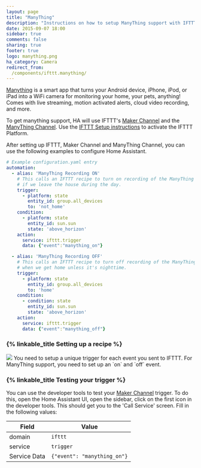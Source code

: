 ```yaml
---
layout: page
title: "ManyThing"
description: "Instructions on how to setup ManyThing support with IFTTT."
date: 2015-09-07 18:00
sidebar: true
comments: false
sharing: true
footer: true
logo: manything.png
ha_category: Camera
redirect_from:
  /components/ifttt.manything/
---
```


[Manything](https://manything.com) is a smart app that turns your Android device, iPhone, iPod, or iPad into a WiFi camera for monitoring your home, your pets, anything! Comes with live streaming, motion activated alerts, cloud video recording, and more.

To get manything support, HA will use IFTTT's [Maker Channel](https://ifttt.com/maker) and the [ManyThing Channel](https://ifttt.com/manything). Use the [IFTTT Setup instructions](/components/ifttt/) to activate the IFTTT Platform.

After setting up IFTTT, Maker Channel and ManyThing Channel, you can use the following examples to configure Home Assistant.

```yaml
# Example configuration.yaml entry
automation:
  - alias: 'ManyThing Recording ON'
    # This calls an IFTTT recipe to turn on recording of the ManyThing Camera
    # if we leave the house during the day.
    trigger:
      - platform: state
        entity_id: group.all_devices
        to: 'not_home'
    condition:
      - platform: state
        entity_id: sun.sun
        state: 'above_horizon'
    action:
      service: ifttt.trigger
      data: {"event":"manything_on"}

  - alias: 'ManyThing Recording OFF'
    # This calls an IFTTT recipe to turn off recording of the ManyThing Camera
    # when we get home unless it's nighttime.
    trigger:
      - platform: state
        entity_id: group.all_devices
        to: 'home'
    condition:
      - condition: state
        entity_id: sun.sun
        state: 'above_horizon'
    action:
      service: ifttt.trigger
      data: {"event":"manything_off"}
```

### {% linkable_title Setting up a recipe %}

<p class='img'>
<img src='/images/components/ifttt/IFTTT_manything_trigger.png' />
You need to setup a unique trigger for each event you sent to IFTTT.
For ManyThing support, you need to set up an `on` and `off` event.
</p>

### {% linkable_title Testing your trigger %}

You can use the developer tools to test your [Maker Channel](https://ifttt.com/maker) trigger. To do this, open the Home Assistant UI, open the sidebar, click on the first icon in the developer tools. This should get you to the 'Call Service' screen. Fill in the following values:

Field | Value
----- | -----
domain | `ifttt`
service | `trigger`
Service Data | `{"event": "manything_on"}`

